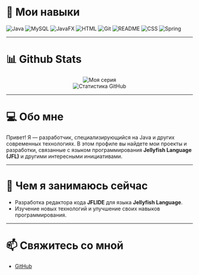 # 🌟 Мои навыки

<p>
  <img src="https://img.shields.io/badge/-Java-007396?style=for-the-badge&logo=java" alt="Java" />
  <img src="https://img.shields.io/badge/-MySQL-4479A1?style=for-the-badge&logo=mysql" alt="MySQL" />
  <img src="https://img.shields.io/badge/-JavaFX-2E8B57?style=for-the-badge&logo=" alt="JavaFX" />
  <img src="https://img.shields.io/badge/-HTML-E34F26?style=for-the-badge&logo=html" alt="HTML" />
  <img src="https://img.shields.io/badge/-Git-F05032?style=for-the-badge&logo=git" alt="Git" />
  <img src="https://img.shields.io/badge/-README-FF9900?style=for-the-badge&logo=readme" alt="README" />
  <img src="https://img.shields.io/badge/-CSS-1572B6?style=for-the-badge&logo=css" alt="CSS" />
  <img src="https://img.shields.io/badge/-Spring-1572B6?style=for-the-badge&logo=css" alt="Spring" />
</p>

---

# 📊 Github Stats

<p align="center">
  <img src="https://github-readme-streak-stats.herokuapp.com/?user=Helixolix&theme=tokyonight" alt="Моя серия" />
  <br>
  <img src="https://github-readme-stats.vercel.app/api?username=Helixolix&show_icons=true&theme=radical" alt="Статистика GitHub" />
</p>

---

# 💻 Обо мне

Привет! Я — разработчик, специализирующийся на Java и других современных технологиях. В этом профиле вы найдете мои проекты и разработки, связанные с языком программирования **Jellyfish Language (JFL)** и другими интересными инициативами.

---

# 🌱 Чем я занимаюсь сейчас

- Разработка редактора кода **JFLIDE** для языка **Jellyfish Language**.
- Изучение новых технологий и улучшение своих навыков программирования.

---

# 📫 Свяжитесь со мной

- [GitHub](https://github.com/Helixolix)
